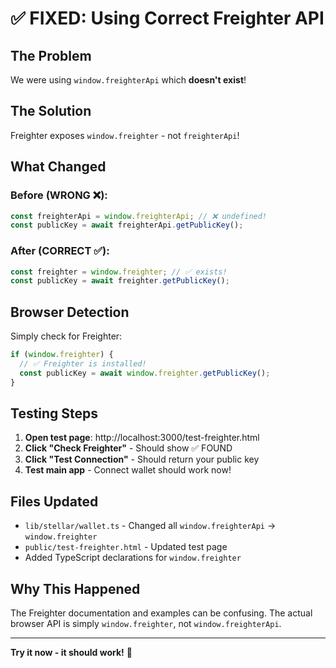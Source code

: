 # ✅ FIXED: Using Correct Freighter API

## The Problem
We were using `window.freighterApi` which **doesn't exist**! 

## The Solution
Freighter exposes `window.freighter` - not `freighterApi`!

## What Changed

### Before (WRONG ❌):
```typescript
const freighterApi = window.freighterApi; // ❌ undefined!
const publicKey = await freighterApi.getPublicKey();
```

### After (CORRECT ✅):
```typescript
const freighter = window.freighter; // ✅ exists!
const publicKey = await freighter.getPublicKey();
```

## Browser Detection

Simply check for Freighter:
```javascript
if (window.freighter) {
  // ✅ Freighter is installed!
  const publicKey = await window.freighter.getPublicKey();
}
```

## Testing Steps

1. **Open test page**: http://localhost:3000/test-freighter.html
2. **Click "Check Freighter"** - Should show ✅ FOUND
3. **Click "Test Connection"** - Should return your public key
4. **Test main app** - Connect wallet should work now!

## Files Updated
- `lib/stellar/wallet.ts` - Changed all `window.freighterApi` → `window.freighter`
- `public/test-freighter.html` - Updated test page
- Added TypeScript declarations for `window.freighter`

## Why This Happened
The Freighter documentation and examples can be confusing. The actual browser API is simply `window.freighter`, not `window.freighterApi`.

---

**Try it now - it should work!** 🚀
